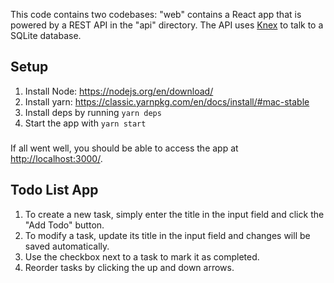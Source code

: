 This code contains two codebases: "web" contains a React app that is powered by a REST API in the "api" directory. The API uses [Knex](https://knexjs.org/) to talk to a SQLite database.

## Setup
1. Install Node: https://nodejs.org/en/download/
2. Install yarn: https://classic.yarnpkg.com/en/docs/install/#mac-stable
3. Install deps by running `yarn deps`
4. Start the app with `yarn start`

###

If all went well, you should be able to access the app at [http://localhost:3000/](http://localhost:3000/).

## Todo List App
1. To create a new task, simply enter the title in the input field and click the "Add Todo" button.
2. To modify a task, update its title in the input field and changes will be saved automatically.
3. Use the checkbox next to a task to mark it as completed.
4. Reorder tasks by clicking the up and down arrows.
